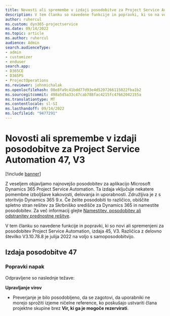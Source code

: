 ```yaml
---
title: Novosti ali spremembe v izdaji posodobitve za Project Service Automation 47, V3
description: V tem članku so navedene funkcije in popravki, ki so na voljo v Microsoft Dynamics 365 Project Service Automation Posodobitev izdaje 47, V3.
author: ruhercul
ms.custom: dyn365-projectservice
ms.date: 09/14/2022
ms.topic: article
ms.author: ruhercul
audience: Admin
search.audienceType:
- admin
- customizer
- enduser
search.app:
- D365CE
- D365PS
- ProjectOperations
ms.reviewer: johnmichalak
ms.openlocfilehash: 08e8fa9c41bdd77d93e4d5207266115022fba1b2
ms.sourcegitcommit: 498a5d5a33c47cab788fac4215fc47662042155a
ms.translationtype: MT
ms.contentlocale: sl-SI
ms.lasthandoff: 09/14/2022
ms.locfileid: "9477291"
---
```

# <a name="whats-new-or-changed-in-project-service-automation-update-release-47-v3"></a>Novosti ali spremembe v izdaji posodobitve za Project Service Automation 47, V3

[!include [banner](../includes/psa-now-project-operations.md)]

Z veseljem objavljamo najnovejšo posodobitev za aplikacijo Microsoft Dynamics 365 Project Service Automation. Ta izdaja vključuje nekatere pomembne izboljšave kakovosti, delovanja in uporabnosti. Združljiva je z s storitvijo Dynamics 365 9.x. Če želite posodobiti to različico, obiščite spletno stran rešitev za Skrbniško središče za Dynamics 365 in namestite posodobitev. Za več informacij glejte [Namestitev, posodobitev ali odstranitev prednostne rešitve](/power-platform/admin/install-remove-preferred-solution).

V tem članku so navedene funkcije in popravki, ki so novi ali spremenjeni za posodobitev Project Service Automation, izdaja 45, V3. Različica z delovno številko V3.10.78.8 je julija 2022 na voljo s samoposodobitvijo.

## <a name="update-release-47"></a>Izdaja posodobitve 47

### <a name="bug-fixes"></a>Popravki napak

Odpravljene so naslednje težave:

**Upravljanje virov**
- Preverjanje je bilo posodobljeno, da se zagotovi, da uporabniki ne morejo sprožiti izjeme ničelne reference, ko poskušajo ustvariti člana projektne skupine brez **Vir, ki ga je mogoče rezervirati**.
